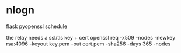 # nlogn

flask
pyopenssl
schedule

the relay needs a ssl/tls key + cert
openssl req -x509 -nodes -newkey rsa:4096 -keyout key.pem -out cert.pem -sha256 -days 365 -nodes